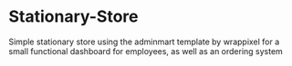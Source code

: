 # Stationary-Store
 Simple stationary store using the adminmart template by wrappixel for a small functional dashboard for employees, as well as an ordering system
